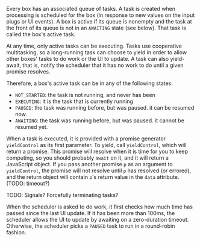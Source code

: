Every box has an associated queue of tasks. A task is created when processing is scheduled for the box (in response to new values on the input plugs or UI events). A box is active if its queue is nonempty and the task at the front of its queue is not in an `AWAITING` state (see below). That task is called the box's active task.

At any time, only active tasks can be executing. Tasks use cooperative multitasking, so a long-running task can choose to yield in order to allow other boxes' tasks to do work or the UI to update. A task can also yield-await, that is, notify the scheduler that it has no work to do until a given promise resolves.

Therefore, a box's active task can be in any of the following states:

- `NOT_STARTED`: the task is not running, and never has been
- `EXECUTING`: it is the task that is currently running
- `PAUSED`: the task was running before, but was paused. it can be resumed now.
- `AWAITING`: the task was running before, but was paused. it cannot be resumed yet.

When a task is executed, it is provided with a promise generator `yieldControl` as its first parameter. To yield, call `yieldControl`, which will return a promise. This promise will resolve when it is time for you to keep computing, so you should probably `await` on it, and it will return a JavaScript object. If you pass another promise `p` as an argument to `yieldControl`, the promise will not resolve until `p` has resolved (or errored), and the return object will contain `p`'s return value in the `data` attribute. (TODO: timeout?)

TODO: Signals? Forcefully terminating tasks?

When the scheduler is asked to do work, it first checks how much time has passed since the last UI update. If it has been more than 100ms, the scheduler allows the UI to update by awaiting on a zero-duration timeout. Otherwise, the scheduler picks a `PAUSED` task to run in a round-robin fashion.

